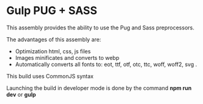 # Gulp PUG + SASS

This assembly provides the ability to use the Pug and Sass preprocessors.

The advantages of this assembly are:
  * Optimization html, css, js files
  * Images minificates and converts to webp
  * Automatically converts all fonts to: eot, ttf, otf, otc, ttc, woff, woff2, svg .
  
This build uses CommonJS syntax 

Launching the build in developer mode is done by the command **npm run dev** or **gulp**
